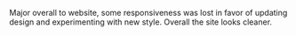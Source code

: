 Major overall to website, some responsiveness was lost in favor 
of updating design and experimenting with new style. Overall 
the site looks cleaner.